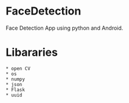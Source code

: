 # FaceDetection
Face Detection App using python and Android.

# Libararies
    * open CV
    * os 
    * numpy
    * json
    * Flask
    * uuid
    
 

